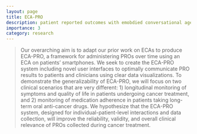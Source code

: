 ```yaml
---
layout: page
title: ECA-PRO
description: patient reported outcomes with emobdied conversational agents
importance: 3
category: research
---
```


> Our overarching aim is to adapt our prior work on ECAs to produce ECA-PRO, a framework for administering PROs over time using an ECA on patients’ smartphones. We seek to create the ECA-PRO system including novel user interfaces to optimally communicate PRO results to patients and clinicians using clear data visualizations. To demonstrate the generalizability of ECA-PRO, we will focus on two clinical scenarios that are very different: 1) longitudinal monitoring of symptoms and quality of life in patients undergoing cancer treatment, and 2) monitoring of medication adherence in patients taking long-term oral anti-cancer drugs. We hypothesize that the ECA-PRO system, designed for individual-patient-level interactions and data collection, will improve the reliability, validity, and overall clinical relevance of PROs collected during cancer treatment.